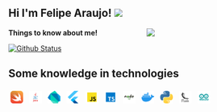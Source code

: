 <h2>Hi I'm Felipe Araujo! <img src="https://media.giphy.com/media/h408T6Y5GfmXBKW62l/giphy.gif" width="50"></h2>
<img align='right' src="https://media.giphy.com/media/M9gbBd9nbDrOTu1Mqx/giphy.gif" width="230">

<summary><b>Things to know about me!</b> </summary>


[![Github Status](https://github-readme-stats.vercel.app/api?username=FelipeCostaAraujo&show_icons=true&title_color=fff&icon_color=79ff97&text_color=9f9f9f&bg_color=151515)](https://github.com/FelipeCostaAraujo/FelipeCostaAraujo)

## Some knowledge in technologies

<div>
<img alt="swift" src=".github/Swift.png" width="5%" style="vertical-align:top; margin:4px">
<img alt="java" src=".github/Java.jpg" width="5%" style="vertical-align:top; margin:4px">
<img alt="dart" src=".github/Dart.svg" width="5%" style="vertical-align:top; margin:4px">
<img alt="flutter" src=".github/Flutter.svg" width="5%" style="vertical-align:top; margin:4px">

<img alt="javascript" src=".github/JavaScript.svg" width="5%" style="vertical-align:top; margin:4px">
<img alt="typescript" src=".github/Typescript.svg" width="5%" style="vertical-align:top; margin:4px">
<img alt="node" src=".github/Node-JS.jpg" width="5%" style="vertical-align:top; margin:4px">
<img alt="docker" src=".github/Docker.svg" width="5%" style="vertical-align:top; margin:4px">

<img alt="python" src=".github/Python.svg" width="5%" style="vertical-align:top; margin:4px">
<img alt="flask" src=".github/Flask.jpg" width="5%" style="vertical-align:top; margin:4px;">

<img alt="arduino" src=".github/Arduino.jpg" width="5%" style="vertical-align:top; margin:4px;">
</div>


